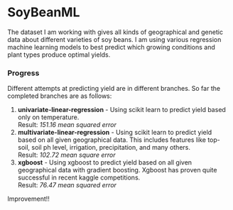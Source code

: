 # SoyBeanML
The dataset I am working with gives all kinds of geographical and genetic
data about different varieties of soy beans. I am using various regression machine
learning models to best predict which growing conditions and plant types
produce optimal yields. 
### Progress 
Different attempts at predicting yield are in different branches. So far the
completed branches are as follows:
1. **univariate-linear-regression** - Using scikit learn  to predict
   yield based only on temperature.   
   Result: _151.16 mean squared error_
2. **multivariate-linear-regression** - Using scikit learn to predict yield
   based on all given geographical data. This includes features like top-soil,
   soil ph level, irrigation, precipitation, and many others.   
   Result: _102.72 mean square error_
3. **xgboost** - Using xgboost to predict yield
based on all given geographical data with gradient boosting. Xgboost has proven quite successful in recent kaggle competitions.   
Result: _76.47 mean squared error_  
  
  Improvement!!
